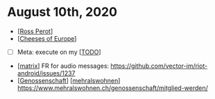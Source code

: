 # August 10th, 2020
- [[Ross Perot]]
- [[Cheeses of Europe]]
- [ ] Meta: execute on my [[TODO]]
- [[matrix]] FR for audio messages: https://github.com/vector-im/riot-android/issues/1237
- [[Genossenschaft]] [[mehralswohnen]] https://www.mehralswohnen.ch/genossenschaft/mitglied-werden/

[//begin]: # "Autogenerated link references for markdown compatibility"
[Ross Perot]: ../ross-perot.md "Ross Perot"
[Cheeses of Europe]: ../cheeses-of-europe.md "Cheeses of Europe"
[TODO]: ../todo.md "Todo"
[matrix]: ../matrix.md "Matrix"
[Genossenschaft]: ../genossenschaft.md "Genossenschaft"
[mehralswohnen]: ../mehralswohnen.md "Mehralswohnen"
[//end]: # "Autogenerated link references"